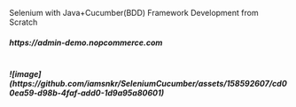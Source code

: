 Selenium with Java+Cucumber(BDD) Framework Development from Scratch <br>
<h5>https://admin-demo.nopcommerce.com<h5> <br>
![image](https://github.com/iamsnkr/SeleniumCucumber/assets/158592607/cd00ea59-d98b-4faf-add0-1d9a95a80601)


